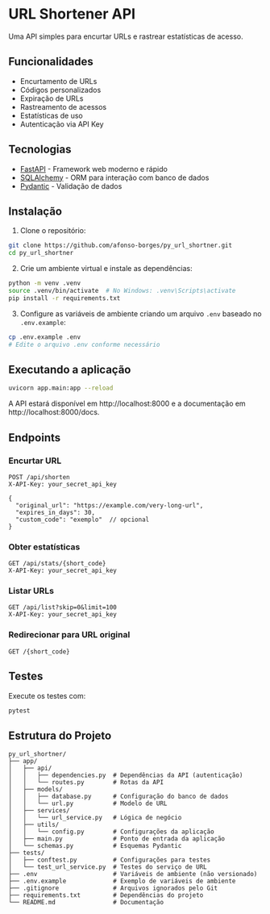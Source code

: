 # URL Shortener API

Uma API simples para encurtar URLs e rastrear estatísticas de acesso.

## Funcionalidades

- Encurtamento de URLs
- Códigos personalizados
- Expiração de URLs
- Rastreamento de acessos
- Estatísticas de uso
- Autenticação via API Key

## Tecnologias

- [FastAPI](https://fastapi.tiangolo.com/) - Framework web moderno e rápido
- [SQLAlchemy](https://www.sqlalchemy.org/) - ORM para interação com banco de dados
- [Pydantic](https://docs.pydantic.dev/) - Validação de dados

## Instalação

1. Clone o repositório:

```bash
git clone https://github.com/afonso-borges/py_url_shortner.git
cd py_url_shortner
```

2. Crie um ambiente virtual e instale as dependências:

```bash
python -m venv .venv
source .venv/bin/activate  # No Windows: .venv\Scripts\activate
pip install -r requirements.txt
```

3. Configure as variáveis de ambiente criando um arquivo `.env` baseado no `.env.example`:

```bash
cp .env.example .env
# Edite o arquivo .env conforme necessário
```

## Executando a aplicação

```bash
uvicorn app.main:app --reload
```

A API estará disponível em http://localhost:8000 e a documentação em http://localhost:8000/docs.

## Endpoints

### Encurtar URL

```http
POST /api/shorten
X-API-Key: your_secret_api_key

{
  "original_url": "https://example.com/very-long-url",
  "expires_in_days": 30,
  "custom_code": "exemplo"  // opcional
}
```

### Obter estatísticas

```http
GET /api/stats/{short_code}
X-API-Key: your_secret_api_key
```

### Listar URLs

```http
GET /api/list?skip=0&limit=100
X-API-Key: your_secret_api_key
```

### Redirecionar para URL original

```http
GET /{short_code}
```

## Testes

Execute os testes com:

```bash
pytest
```

## Estrutura do Projeto

```
py_url_shortner/
├── app/
│   ├── api/
│   │   ├── dependencies.py  # Dependências da API (autenticação)
│   │   └── routes.py        # Rotas da API
│   ├── models/
│   │   ├── database.py      # Configuração do banco de dados
│   │   └── url.py           # Modelo de URL
│   ├── services/
│   │   └── url_service.py   # Lógica de negócio
│   ├── utils/
│   │   └── config.py        # Configurações da aplicação
│   ├── main.py              # Ponto de entrada da aplicação
│   └── schemas.py           # Esquemas Pydantic
├── tests/
│   ├── conftest.py          # Configurações para testes
│   └── test_url_service.py  # Testes do serviço de URL
├── .env                     # Variáveis de ambiente (não versionado)
├── .env.example             # Exemplo de variáveis de ambiente
├── .gitignore               # Arquivos ignorados pelo Git
├── requirements.txt         # Dependências do projeto
└── README.md                # Documentação
```
